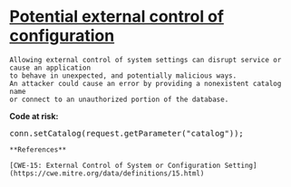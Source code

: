 # [Potential external control of configuration](https://find-sec-bugs.github.io/bugs.htm#EXTERNAL_CONFIG_CONTROL)

    Allowing external control of system settings can disrupt service or cause an application
    to behave in unexpected, and potentially malicious ways.
    An attacker could cause an error by providing a nonexistent catalog name
    or connect to an unauthorized portion of the database.

**Code at risk:**  

<pre>conn.setCatalog(request.getParameter("catalog"));</pre>

    **References**  

    [CWE-15: External Control of System or Configuration Setting](https://cwe.mitre.org/data/definitions/15.html)